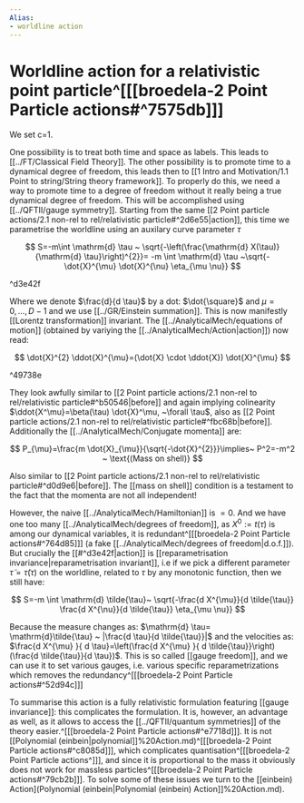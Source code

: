 ```yaml
---
Alias:
- worldline action
---
```

# Worldline action for a relativistic point particle^[[[broedela-2 Point Particle actions#^7575db]]]

We set c=1.

One possibility is to treat both time and space as labels. This leads to [[../FT/Classical Field Theory]]. The other possibility is to promote time to a dynamical degree of freedom, this leads then to [[1 Intro and Motivation/1.1 Point to string/String theory framework]]. To properly do this, we need a way to promote time to a degree of freedom without it really being a true dynamical degree of freedom. This will be accomplished using [[../QFTII/gauge symmetry]]. Starting from the same  [[2 Point particle actions/2.1 non-rel to rel/relativistic particle#^2d6e55|action]], this time we parametrise the worldline using an auxilary curve parameter $\tau$

$$
S=-m\int \mathrm{d} \tau ~  \sqrt{-\left(\frac{\mathrm{d} X(\tau)}{\mathrm{d} \tau}\right)^{2}}= -m \int \mathrm{d} \tau ~\sqrt{-\dot{X}^{\mu} \dot{X}^{\nu} \eta_{\mu \nu}}
$$

^d3e42f

Where we denote $\frac{d}{d \tau}$ by a dot: $\dot{\square}$ and $\mu=0,\dots,D-1$ and we use [[../GR/Einstein summation]]. This is now manifestly [[Lorentz transformation]] invariant. The [[../AnalyticalMech/equations of motion]] (obtained by variying the [[../AnalyticalMech/Action|action]]) now read:


$$
\dot{X}^{2} \ddot{X}^{\mu}=(\dot{X} \cdot \ddot{X}) \dot{X}^{\mu}
$$

^49738e

They look awfully similar to [[2 Point particle actions/2.1 non-rel to rel/relativistic particle#^b50546|before]] and again implying colinearity $\ddot{X^\mu}=\beta(\tau) \dot{X}^\mu, ~\forall \tau$, also as [[2 Point particle actions/2.1 non-rel to rel/relativistic particle#^fbc68b|before]]. Additionally the [[../AnalyticalMech/Conjugate momenta]] are:

$$
P_{\mu}=\frac{m \dot{X}_{\mu}}{\sqrt{-\dot{X}^{2}}}\implies~ P^2=-m^2 ~ \text{(Mass on shell)}
$$

Also similar to [[2 Point particle actions/2.1 non-rel to rel/relativistic particle#^d0d9e6|before]]. The [[mass on shell]] condition is a testament to the fact that the momenta are not all independent!

However, the naive [[../AnalyticalMech/Hamiltonian]] is $=0$. And we have one too many [[../AnalyticalMech/degrees of freedom]], as $X^0:=t(\tau)$ is among our dynamical variables, it is redundant^[[[broedela-2 Point Particle actions#^764d85]]] (a fake [[../AnalyticalMech/degrees of freedom|d.o.f.]]). But crucially the [[#^d3e42f|action]] is [[reparametrisation invariance|reparametrisation invariant]], i.e if we pick a different parameter $\tilde{\tau}=\tilde{\tau}(\tau)$ on the worldline, related to $\tau$ by any monotonic function, then we still have:

$$
S=-m \int \mathrm{d}  \tilde{\tau}~ \sqrt{-\frac{d X^{\mu}}{d \tilde{\tau}} \frac{d X^{\nu}}{d \tilde{\tau}} \eta_{\mu \nu}}
$$

Because the measure changes as: $\mathrm{d} \tau= \mathrm{d}\tilde{\tau} ~ |\frac{d \tau}{d \tilde{\tau}}|$ and the velocities as: $\frac{d X^{\mu} }{ d \tau}=\left(\frac{d X^{\mu} }{ d \tilde{\tau}}\right)(\frac{d \tilde{\tau}}{d \tau})$. This is so called [[gauge freedom]], and we can use it to set various gauges, i.e. various specific reparametrizations which removes the redundancy^[[[broedela-2 Point Particle actions#^52d94c]]]

To summarise this action is a fully relativistic formulation featuring [[gauge invariance]]: this complicates the formulation. It is, however, an advantage as well, as it allows to access the [[../QFTII/quantum symmetries]] of the theory easier.^[[[broedela-2 Point Particle actions#^e7718d]]]. It is not [[Polynomial (einbein|polynomial]]%20Action.md)^[[[broedela-2 Point Particle actions#^c8085d]]], which complicates quantisation^[[[broedela-2 Point Particle actions^]]], and since it is proportional to the mass it obviously does not work for massless particles^[[[broedela-2 Point Particle actions#^79cb2b]]]. To solve some of these issues we turn to the [[einbein) Action](Polynomial (einbein|Polynomial (einbein) Action]]%20Action.md).